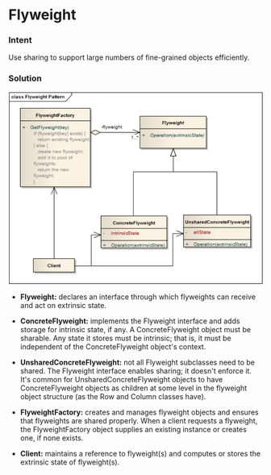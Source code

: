 # Flyweight #

### Intent ###
Use sharing to support large numbers of fine-grained objects efficiently. 

### Solution ###

![Flyweight Image](../../../../../../resources/static/images/flyweight.PNG)

* **Flyweight:** declares an interface through which flyweights can receive and act
  on extrinsic state.
  
* **ConcreteFlyweight:** implements the Flyweight interface and adds storage for intrinsic
  state, if any. A ConcreteFlyweight object must be sharable. Any state
  it stores must be intrinsic; that is, it must be independent of the
  ConcreteFlyweight object's context. 
  
* **UnsharedConcreteFlyweight:** not all Flyweight subclasses need to be shared. The Flyweight
  interface enables sharing; it doesn't enforce it. It's common for
  UnsharedConcreteFlyweight objects to have ConcreteFlyweight
  objects as children at some level in the flyweight object structure
  (as the Row and Column classes have). 
  
* **FlyweightFactory:** creates and manages flyweight objects and ensures that flyweights are shared properly. When a client requests
  a flyweight, the FlyweightFactory object supplies an existing
  instance or creates one, if none exists. 

* **Client:** maintains a reference to flyweight(s) and computes or stores the extrinsic state of flyweight(s).
